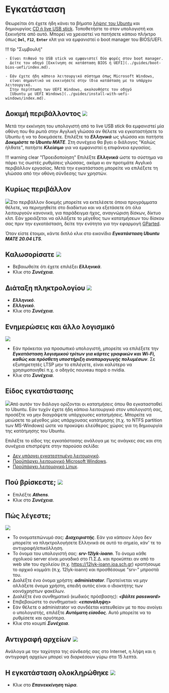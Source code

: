 # Εγκατάσταση

Θεωρείται ότι έχετε ήδη κάνει τα βήματα [λήψης του Ubuntu](download.md) και
δημιουργίας [CD ή live USB stick](liveusb.md). Τοποθετήστε το στον υπολογιστή
και ξεκινήστε από αυτό. Μπορεί να χρειαστεί να πατήσετε κάποιο πλήκτρο όπως
**`Del`**, **`F12`**, **`Enter`** κλπ για να εμφανιστεί ο boot manager του
BIOS/UEFI.

!!! tip "Συμβουλή"

    - Είναι πιθανό το USB stick να εμφανιστεί δύο φορές στον boot manager.
      Δείτε τον οδηγό [Εκκίνηση σε κατάσταση BIOS ή UEFI](../guides/boot-bios-uefi/index.md).

    - Εάν έχετε ήδη κάποιο λειτουργικό σύστημα όπως Microsoft Windows,
      είναι σημαντικό να εκκινήσετε στην ίδια κατάσταση με το υπάρχον λειτουργικό.
      Στην περίπτωση των UEFI Windows, ακολουθήστε τον οδηγό
      [Ubuntu με UEFI Windows](../guides/install-with-uefi-windows/index.md).

## Δοκιμή περιβάλλοντος [![](install-01-welcome.png)](install-01-welcome.png)

Μετά την εκκίνηση του υπολογιστή από το live USB stick θα εμφανιστεί μία οθόνη
που θα ρωτά στην Αγγλική γλώσσα αν θέλετε να εγκαταστήσετε το Ubuntu ή να το
δοκιμάσετε. Επιλέξτε τα ***Ελληνικά*** ως γλώσσα και πατήστε ***Δοκιμάστε το
Ubuntu MATE***. Στη συνέχεια θα βγει ο διάλογος "Καλώς ήλθατε", πατήστε
***Κλείσιμο*** για να εμφανιστεί η επιφάνεια εργασίας.

!!! warning clear "Προειδοποίηση"
    Επιλέξτε ***Ελληνικά*** ώστε το σύστημα να πάρει τις σωστές ρυθμίσεις
    γλώσσας, ακόμα κι αν προτιμάτε Αγγλικό περιβάλλον εργασίας. Μετά την
    εγκατάσταση μπορείτε να επιλέξετε τη γλώσσα από την οθόνη σύνδεσης των
    χρηστών.

## Κυρίως περιβάλλον

[![](install-02-desktop.png)](install-02-desktop.png)Στο περιβάλλον δοκιμής
μπορείτε να εκτελέσετε όποια προγράμματα θέλετε, να περιηγηθείτε στο διαδίκτυο
και να εξετάσετε ότι όλα λειτουργούν κανονικά, για παράδειγμα ήχος, αναγνώριση
δίσκων, δίκτυο κλπ. Εάν χρειάζεται να αλλάξετε το μέγεθος των κατατμήσεων του
δίσκου σας πριν την εγκατάσταση, δείτε την ενότητα για την εφαρμογή
[GParted](../guides/gparted/index.md).

Όταν είστε έτοιμοι, κάντε διπλό κλικ στο εικονίδιο ***Εγκατάσταση Ubuntu MATE
20.04 LTS***.

## Καλωσορίσατε [![](install-03-language.png)](install-03-language.png)

- Βεβαιωθείτε ότι έχετε επιλέξει ***Ελληνικά***.
- Κλικ στο ***Συνέχεια***.

## Διάταξη πληκτρολογίου [![](install-04-keyboard-layout.png)](install-04-keyboard-layout.png)

- ***Ελληνικό***.
- ***Ελληνικό***.
- Κλικ στο ***Συνέχεια***.

## Ενημερώσεις και άλλο λογισμικό

[![](install-05-updates-and-other-software.png)](install-05-updates-and-other-software.png)

- Εάν πρόκειται για προσωπικό υπολογιστή, μπορείτε να επιλέξετε την
  ***Εγκατάσταση λογισμικού τρίτων για κάρτες γραφικών και Wi-Fi, καθώς και
  πρόσθετη υποστήριξη αναπαραγωγής πολυμέσων***. Σε εξυπηρετητές LTSP μην το
  επιλέγετε, είναι καλύτερο να χρησιμοποιηθεί π.χ. ο οδηγός nouveau παρά ο
  nvidia.
- Κλικ στο ***Συνέχεια***.

## Είδος εγκατάστασης

[![](install-06-installation-type.png)](install-06-installation-type.png)Από
αυτόν τον διάλογο ορίζονται οι κατατμήσεις όπου θα εγκατασταθεί το Ubuntu. Εάν
τυχόν έχετε ήδη κάποιο λειτουργικό στον υπολογιστή σας, προσέξτε να μην
διαγράψετε υπάρχουσες κατατμήσεις. Μπορείτε να μειώσετε το μέγεθος μίας
υπάρχουσας κατάτμησης (π.χ. το NTFS partition των MS-Windows) ώστε να προκύψει
ελεύθερος χώρος για τη δημιουργία της κατάτμησης του Ubuntu.

Επιλέξτε το είδος της εγκατάστασης ανάλογα με τις ανάγκες σας και στη
συνέχεια επιστρέψτε στην παρούσα σελίδα:

- [Δεν υπάρχει εγκατεστημένο λειτουργικό](disk-empty.md).
- [Προϋπάρχει λειτουργικό Microsoft Windows](disk-windows.md).
- [Προϋπάρχει λειτουργικό Linux](disk-linux.md).

## Πού βρίσκεστε; [![](install-08-where-are-you.png)](install-08-where-are-you.png)

- Επιλέξτε ***Athens***.
- Κλικ στο ***Συνέχεια***.

## Πώς λέγεστε;

[![](install-09-who-are-you.png)](install-09-who-are-you.png)

- Το ονοματεπώνυμό σας: ***Διαχειριστής***. Εάν για κάποιον λόγο δεν μπορείτε
  να πληκτρολογήσετε Ελληνικά σε αυτό το σημείο, κάν' τε το
  αντιγραφή/επικόλληση.
- Το όνομα του υπολογιστή σας: ***srv-12lyk-ioann***. Το όνομα κάθε σχολικού
  server είναι μοναδικό στο Π.Σ.Δ. και προκύπτει αν από το web site του
  σχολείου (π.χ. <https://12lyk-ioann.ioa.sch.gr>) κρατήσουμε το αρχικό κομμάτι
  (π.χ. 12lyk-ioann) και προσθέσουμε "srv-" μπροστά του.
- Διαλέξτε ένα όνομα χρήστη: ***administrator***. Προτείνεται να μην αλλάξετε
  όνομα χρήστη, επειδή αυτός είναι ο ιδιοκτήτης των κοινόχρηστων φακέλων.
- Διαλέξτε ένα συνθηματικό (κωδικός πρόσβασης): ***<βάλτε password>***
- Επιβεβαιώστε το συνθηματικό: ***<επανάληψη>***
- Εάν θέλετε ο administrator να συνδέεται κατευθείαν με το που ανοίγει ο
  υπολογιστής, επιλέξτε ***Αυτόματη είσοδος***. Αυτό μπορείτε να το ρυθμίσετε
  και αργότερα.
- Κλικ στο κουμπί ***Συνέχεια***.

## Αντιγραφή αρχείων [![](install-10-progress.png)](install-10-progress.png)

Ανάλογα με την ταχύτητα της σύνδεσής σας στο Internet, η λήψη και η αντιγραφή
αρχείων μπορεί να διαρκέσουν γύρω στα 15 λεπτά.

## Η εγκατάσταση ολοκληρώθηκε [![](install-11-installation-complete.png)](install-11-installation-complete.png)

- Κλικ στο ***Επανεκκίνηση τώρα***.
